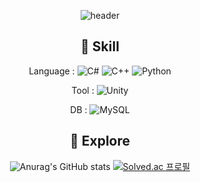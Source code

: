 <div align="center">

![header](https://capsule-render.vercel.app/api?type=venom&color=timeGradient&height=300&section=header&text=yeochi1201&fontSize=90)

## 🌱 Skill

Language : 
![C#](https://img.shields.io/badge/c%23-%23239120.svg?style=for-the-badge&logo=csharp&logoColor=white)
![C++](https://img.shields.io/badge/c++-%2300599C.svg?style=for-the-badge&logo=c%2B%2B&logoColor=white)
![Python](https://img.shields.io/badge/python-%233670A0?style=for-the-badge&logo=python&logoColor=white)


Tool : 
![Unity](https://img.shields.io/badge/unity-%23000000.svg?style=for-the-badge&logo=unity&logoColor=white)

DB : 
![MySQL](https://img.shields.io/badge/MySQL-4479A1.svg?style=for-the-badge&logo=MySQL&logoColor=white)



## 🔭 Explore

![Anurag's GitHub stats](https://github-readme-stats.vercel.app/api?username=yeochi1201&show_icons=true&theme=dracula&include_all_commits=true&count_private=true&exclude_repo=EnterTheGungeon_DEMO)
[![Solved.ac
프로필](http://mazassumnida.wtf/api/v2/generate_badge?boj=ducl5367)](https://solved.ac/ducl5367)


<div>
  
<!--
**yeochi1201/yeochi1201** is a ✨ _special_ ✨ repository because its `README.md` (this file) appears on your GitHub profile.

Here are some ideas to get you started:

-  ...
-  ...
- 👯 I’m looking to collaborate on ...
- 🤔 I’m looking for help with ...
- 💬 Ask me about ...
- 📫 How to reach me: ...
- 😄 Pronouns: ...
- ⚡ Fun fact: ...
-->
